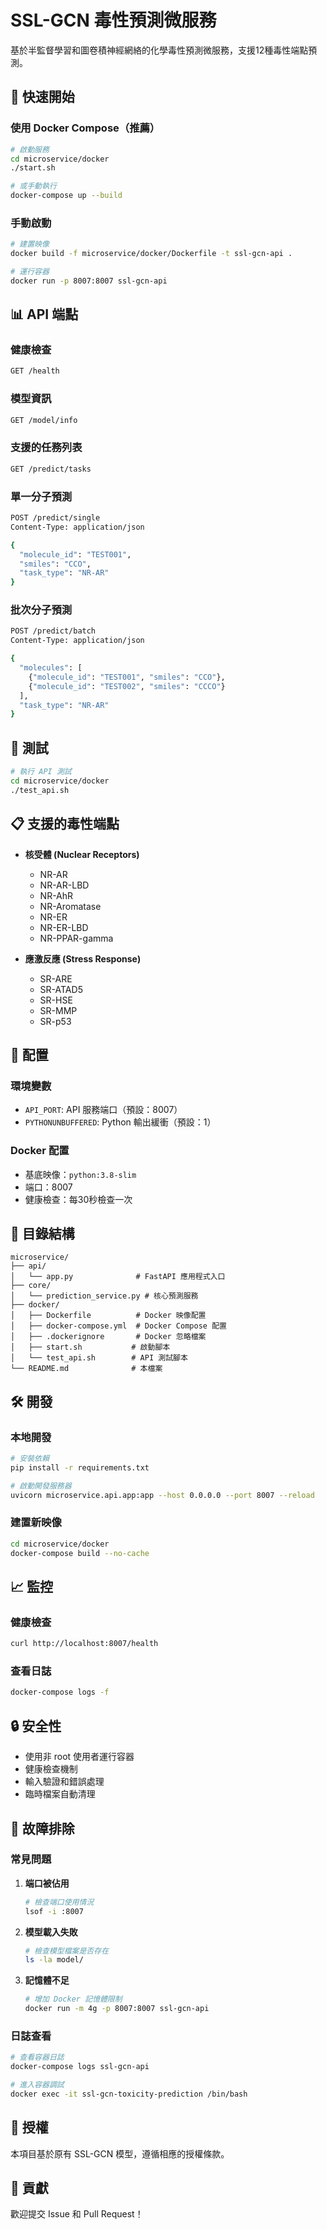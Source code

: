 # SSL-GCN 毒性預測微服務

基於半監督學習和圖卷積神經網絡的化學毒性預測微服務，支援12種毒性端點預測。

## 🚀 快速開始

### 使用 Docker Compose（推薦）

```bash
# 啟動服務
cd microservice/docker
./start.sh

# 或手動執行
docker-compose up --build
```

### 手動啟動

```bash
# 建置映像
docker build -f microservice/docker/Dockerfile -t ssl-gcn-api .

# 運行容器
docker run -p 8007:8007 ssl-gcn-api
```

## 📊 API 端點

### 健康檢查
```bash
GET /health
```

### 模型資訊
```bash
GET /model/info
```

### 支援的任務列表
```bash
GET /predict/tasks
```

### 單一分子預測
```bash
POST /predict/single
Content-Type: application/json

{
  "molecule_id": "TEST001",
  "smiles": "CCO",
  "task_type": "NR-AR"
}
```

### 批次分子預測
```bash
POST /predict/batch
Content-Type: application/json

{
  "molecules": [
    {"molecule_id": "TEST001", "smiles": "CCO"},
    {"molecule_id": "TEST002", "smiles": "CCCO"}
  ],
  "task_type": "NR-AR"
}
```

## 🧪 測試

```bash
# 執行 API 測試
cd microservice/docker
./test_api.sh
```

## 📋 支援的毒性端點

- **核受體 (Nuclear Receptors)**
  - NR-AR
  - NR-AR-LBD
  - NR-AhR
  - NR-Aromatase
  - NR-ER
  - NR-ER-LBD
  - NR-PPAR-gamma

- **應激反應 (Stress Response)**
  - SR-ARE
  - SR-ATAD5
  - SR-HSE
  - SR-MMP
  - SR-p53

## 🔧 配置

### 環境變數
- `API_PORT`: API 服務端口（預設：8007）
- `PYTHONUNBUFFERED`: Python 輸出緩衝（預設：1）

### Docker 配置
- 基底映像：`python:3.8-slim`
- 端口：8007
- 健康檢查：每30秒檢查一次

## 📁 目錄結構

```
microservice/
├── api/
│   └── app.py              # FastAPI 應用程式入口
├── core/
│   └── prediction_service.py # 核心預測服務
├── docker/
│   ├── Dockerfile          # Docker 映像配置
│   ├── docker-compose.yml  # Docker Compose 配置
│   ├── .dockerignore       # Docker 忽略檔案
│   ├── start.sh           # 啟動腳本
│   └── test_api.sh        # API 測試腳本
└── README.md              # 本檔案
```

## 🛠️ 開發

### 本地開發
```bash
# 安裝依賴
pip install -r requirements.txt

# 啟動開發服務器
uvicorn microservice.api.app:app --host 0.0.0.0 --port 8007 --reload
```

### 建置新映像
```bash
cd microservice/docker
docker-compose build --no-cache
```

## 📈 監控

### 健康檢查
```bash
curl http://localhost:8007/health
```

### 查看日誌
```bash
docker-compose logs -f
```

## 🔒 安全性

- 使用非 root 使用者運行容器
- 健康檢查機制
- 輸入驗證和錯誤處理
- 臨時檔案自動清理

## 🚨 故障排除

### 常見問題

1. **端口被佔用**
   ```bash
   # 檢查端口使用情況
   lsof -i :8007
   ```

2. **模型載入失敗**
   ```bash
   # 檢查模型檔案是否存在
   ls -la model/
   ```

3. **記憶體不足**
   ```bash
   # 增加 Docker 記憶體限制
   docker run -m 4g -p 8007:8007 ssl-gcn-api
   ```

### 日誌查看
```bash
# 查看容器日誌
docker-compose logs ssl-gcn-api

# 進入容器調試
docker exec -it ssl-gcn-toxicity-prediction /bin/bash
```

## 📄 授權

本項目基於原有 SSL-GCN 模型，遵循相應的授權條款。

## 🤝 貢獻

歡迎提交 Issue 和 Pull Request！ 
